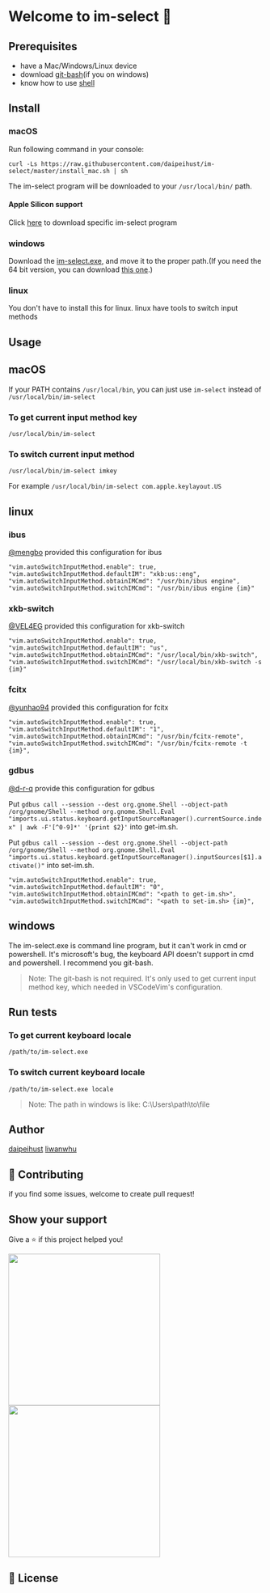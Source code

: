 # Welcome to **im-select** 👋

## Prerequisites

- have a Mac/Windows/Linux device
- download [git-bash](https://gitforwindows.org/)(if you on windows)
- know how to use [shell](https://zh.wikipedia.org/wiki/Unix_shell)

## Install

### macOS

Run following command in your console:
```shell
curl -Ls https://raw.githubusercontent.com/daipeihust/im-select/master/install_mac.sh | sh
```
The im-select program will be downloaded to your `/usr/local/bin/` path.

#### Apple Silicon support

Click [here](https://github.com/daipeihust/im-select/blob/8080ad18f20218d1b6b5ef81d26cc5452d56b165/im-select-mac/out/apple/im-select) to download specific im-select program

### windows

Download the [im-select.exe](https://github.com/daipeihust/im-select/raw/master/im-select-win/out/x86/im-select.exe), and move it to the proper path.(If you need the 64 bit version, you can download [this one](https://github.com/daipeihust/im-select/raw/master/im-select-win/out/x64/im-select.exe).)

### linux

You don't have to install this for linux. linux have tools to switch input methods

## Usage

## macOS
If your PATH contains `/usr/local/bin`, you can just use `im-select` instead of `/usr/local/bin/im-select`
### To get current input method key
```shell
/usr/local/bin/im-select
```
### To switch current input method
```shell
/usr/local/bin/im-select imkey
```
For example `/usr/local/bin/im-select com.apple.keylayout.US`

## linux

### ibus

[@mengbo](https://github.com/mengbo) provided this configuration for ibus

```
"vim.autoSwitchInputMethod.enable": true,
"vim.autoSwitchInputMethod.defaultIM": "xkb:us::eng",
"vim.autoSwitchInputMethod.obtainIMCmd": "/usr/bin/ibus engine",
"vim.autoSwitchInputMethod.switchIMCmd": "/usr/bin/ibus engine {im}"
```

### xkb-switch

[@VEL4EG](https://github.com/VEL4EG) provided this configuration for xkb-switch

```
"vim.autoSwitchInputMethod.enable": true,
"vim.autoSwitchInputMethod.defaultIM": "us",
"vim.autoSwitchInputMethod.obtainIMCmd": "/usr/local/bin/xkb-switch",
"vim.autoSwitchInputMethod.switchIMCmd": "/usr/local/bin/xkb-switch -s {im}"
```

### fcitx

[@yunhao94](https://github.com/yunhao94) provided this configuration for fcitx

```
"vim.autoSwitchInputMethod.enable": true,
"vim.autoSwitchInputMethod.defaultIM": "1",
"vim.autoSwitchInputMethod.obtainIMCmd": "/usr/bin/fcitx-remote",
"vim.autoSwitchInputMethod.switchIMCmd": "/usr/bin/fcitx-remote -t {im}",
```
### gdbus

[@d-r-q](https://github.com/d-r-q) provide this configuration for gdbus

Put `gdbus call --session --dest org.gnome.Shell --object-path /org/gnome/Shell --method org.gnome.Shell.Eval "imports.ui.status.keyboard.getInputSourceManager().currentSource.index" | awk -F'[^0-9]*' '{print $2}'` into get-im.sh.

Put `gdbus call --session --dest org.gnome.Shell --object-path /org/gnome/Shell --method org.gnome.Shell.Eval "imports.ui.status.keyboard.getInputSourceManager().inputSources[$1].activate()"` into set-im.sh.

```
"vim.autoSwitchInputMethod.enable": true,
"vim.autoSwitchInputMethod.defaultIM": "0",
"vim.autoSwitchInputMethod.obtainIMCmd": "<path to get-im.sh>",
"vim.autoSwitchInputMethod.switchIMCmd": "<path to set-im.sh> {im}",
```

## windows
The im-select.exe is command line program, but it can't work in cmd or powershell. It's microsoft's bug, the keyboard API doesn't support in cmd and powershell. I recommend you git-bash.

> Note: The git-bash is not required. It's only used to get current input method key, which needed in VSCodeVim's configuration.

## Run tests

### To get current keyboard locale

```shell
/path/to/im-select.exe
```

### To switch current keyboard locale

```shell
/path/to/im-select.exe locale
```

> Note: The path in windows is like: C:\Users\path\to\file

## Author

[daipeihust](github.com/daipeihust)
[liwanwhu](github.com/liwanwhu)

## 🤝 Contributing

if you find some issues, welcome to create pull request!

## Show your support

Give a ⭐️ if this project helped you!

<div align="left">
    <img src="contact_me.jpeg" height="300">
    <img src="support_me.jpeg" height="300">
</div>

## 📝 License



